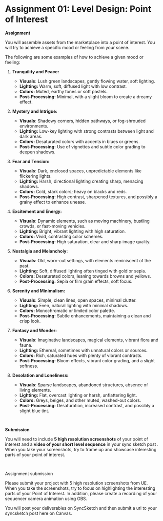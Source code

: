 # Assignment 01: Level Design: Point of Interest

<p><span><strong>Assignment</strong></span></p>
<p>You will assemble assets from the marketplace into a point of interest. You will try to achieve a specific mood or feeling from your scene.</p>
<p>The following are some examples of how to achieve a given mood or feeling:</p>
<ol>
<li>
<p><strong>Tranquility and Peace:</strong></p>
<ul>
<li><strong>Visuals:</strong><span>&nbsp;</span>Lush green landscapes, gently flowing water, soft lighting.</li>
<li><strong>Lighting:</strong><span>&nbsp;</span>Warm, soft, diffused light with low contrast.</li>
<li><strong>Colors:</strong><span>&nbsp;</span>Muted, earthy tones or soft pastels.</li>
<li><strong>Post-Processing:</strong><span>&nbsp;</span>Minimal, with a slight bloom to create a dreamy effect.</li>
</ul>
</li>
<li>
<p><strong>Mystery and Intrigue:</strong></p>
<ul>
<li><strong>Visuals:</strong><span>&nbsp;</span>Shadowy corners, hidden pathways, or fog-shrouded environments.</li>
<li><strong>Lighting:</strong><span>&nbsp;</span>Low-key lighting with strong contrasts between light and dark areas.</li>
<li><strong>Colors:</strong><span>&nbsp;</span>Desaturated colors with accents in blues or greens.</li>
<li><strong>Post-Processing:</strong><span>&nbsp;</span>Use of vignettes and subtle color grading to deepen shadows.</li>
</ul>
</li>
<li>
<p><strong>Fear and Tension:</strong></p>
<ul>
<li><strong>Visuals:</strong><span>&nbsp;</span>Dark, enclosed spaces, unpredictable elements like flickering lights.</li>
<li><strong>Lighting:</strong><span>&nbsp;</span>Harsh, directional lighting creating sharp, menacing shadows.</li>
<li><strong>Colors:</strong><span>&nbsp;</span>Cold, stark colors; heavy on blacks and reds.</li>
<li><strong>Post-Processing:</strong><span>&nbsp;</span>High contrast, sharpened textures, and possibly a grainy effect to enhance unease.</li>
</ul>
</li>
<li>
<p><strong>Excitement and Energy:</strong></p>
<ul>
<li><strong>Visuals:</strong><span>&nbsp;</span>Dynamic elements, such as moving machinery, bustling crowds, or fast-moving vehicles.</li>
<li><strong>Lighting:</strong><span>&nbsp;</span>Bright, vibrant lighting with high saturation.</li>
<li><strong>Colors:</strong><span>&nbsp;</span>Vivid, contrasting color schemes.</li>
<li><strong>Post-Processing:</strong><span>&nbsp;</span>High saturation, clear and sharp image quality.</li>
</ul>
</li>
<li>
<p><strong>Nostalgia and Melancholy:</strong></p>
<ul>
<li><strong>Visuals:</strong><span>&nbsp;</span>Old, worn-out settings, with elements reminiscent of the past.</li>
<li><strong>Lighting:</strong><span>&nbsp;</span>Soft, diffused lighting often tinged with gold or sepia.</li>
<li><strong>Colors:</strong><span>&nbsp;</span>Desaturated colors, leaning towards browns and yellows.</li>
<li><strong>Post-Processing:</strong><span>&nbsp;</span>Sepia or film grain effects, soft focus.</li>
</ul>
</li>
<li>
<p><strong>Serenity and Minimalism:</strong></p>
<ul>
<li><strong>Visuals:</strong><span>&nbsp;</span>Simple, clean lines, open spaces, minimal clutter.</li>
<li><strong>Lighting:</strong><span>&nbsp;</span>Even, natural lighting with minimal shadows.</li>
<li><strong>Colors:</strong><span>&nbsp;</span>Monochromatic or limited color palette.</li>
<li><strong>Post-Processing:</strong><span>&nbsp;</span>Subtle enhancements, maintaining a clean and crisp look.</li>
</ul>
</li>
<li>
<p><strong>Fantasy and Wonder:</strong></p>
<ul>
<li><strong>Visuals:</strong><span>&nbsp;</span>Imaginative landscapes, magical elements, vibrant flora and fauna.</li>
<li><strong>Lighting:</strong><span>&nbsp;</span>Ethereal, sometimes with unnatural colors or sources.</li>
<li><strong>Colors:</strong><span>&nbsp;</span>Rich, saturated hues with plenty of vibrant contrasts.</li>
<li><strong>Post-Processing:</strong><span>&nbsp;</span>Bloom effects, vibrant color grading, and a slight softness.</li>
</ul>
</li>
<li>
<p><strong>Desolation and Loneliness:</strong></p>
<ul>
<li><strong>Visuals:</strong><span>&nbsp;</span>Sparse landscapes, abandoned structures, absence of living elements.</li>
<li><strong>Lighting:</strong><span>&nbsp;</span>Flat, overcast lighting or harsh, unflattering light.</li>
<li><strong>Colors:</strong><span>&nbsp;</span>Greys, beiges, and other muted, washed-out colors.</li>
<li><strong>Post-Processing:</strong><span>&nbsp;</span>Desaturation, increased contrast, and possibly a slight blue tint.</li>
</ul>
</li>
</ol>
<p>&nbsp;</p>
<p><strong><span>Submission</span></strong></p>
<p>You will need to include<span>&nbsp;</span><strong>5 high resolution screenshots</strong><span>&nbsp;</span>of your point of interest and a<span>&nbsp;</span><strong>video of your short level sequence</strong><span>&nbsp;</span>in your sync sketch post . When you take your screenshots, try to frame up and showcase interesting parts of your point of interest.</p>
<p>&nbsp;</p>
<p>Assignment submission</p>
<p>Please submit your project with 5 high resolution screenshots from UE. When you take the screenshots, try to focus on highlighting the interesting parts of your Point of Interest. In addition, please create a recording of your sequencer camera animation using OBS.</p>
<p>You will post your deliverables on SyncSketch and then submit a url to your syncsketch post here on Canvas.&nbsp;</p>